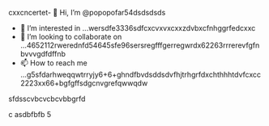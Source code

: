 cxxcncertet- 👋 Hi, I’m @popopofar54dsdsdsds
- 👀 I’m interested in ...wersdfe3336sdfcxcvxvxcxxzdvbxcfnhggrfedcxxc
- 💞️ I’m looking to collaborate on ...4652112rwerednfd54645sfe96sersregfffgerregwrdx62263rrrerevfgfnbvvvgdfdffnb
- 📫 How to reach me ...g5sfdarhweqqwtrryjy6+6+ghndfbvdsddsdvfhjtrhgrfdxchthhhtdvfcxcc
2223xx66+bgfgffsdgcnvgrefqwwqdw
<!---vxcvchghndsfffmbvsdvdsvdsdwwqjfhbvbvvb
popopofar/popopofar is a ✨ special ✨ repository because its `README.md` (this file) appears on your GitHub profile.ggfbf cvcxcxcxkhggg
You can click the Preview link to take a look at your changes.sdfdfsvbcvcvc
--->sfdsscvbcvcbcvbbgrfd
c
asdbfbfb
5
